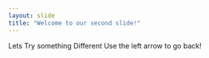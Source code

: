 ```yaml
---
layout: slide
title: "Welcome to our second slide!"
---
```

Lets Try something Different
Use the left arrow to go back!
